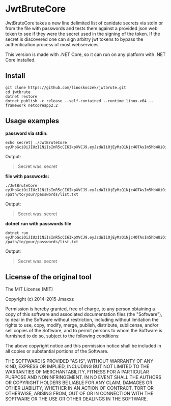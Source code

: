 # JwtBruteCore

JwtBruteCore takes a new line delimited list of canidate secrets via stdin or from the file with passwords and tests them against a provided json web token to see if they were the secret used in the signing of the token. If the secret is discovered one can sign arbitry jwt tokens to bypass the authentication process of most webservices.

This version is made with .NET Core, so it can run on any platform with .NET Core installed.

## Install

```
git clone https://github.com/linoskoczek/jwtbrute.git
cd jwtbrute
dotnet restore
dotnet publish -c release --self-contained --runtime linux-x64 --framework netcoreapp2.2
```

## Usage examples

**password via stdin:**
```
echo secret| ./JwtBruteCore eyJhbGciOiJIUzI1NiIsInR5cCI6IkpXVCJ9.eyJzdWIiOjEyMzQ1Njc4OTAsIm5hbWUiOiJKb2huIERvZSIsImFkbWluIjp0cnVlfQ.eoaDVGTClRdfxUZXiPs3f8FmJDkDE_VCQFXqKxpLsts
```
Output:
> Secret was: secret

**file with passwords:**
```
./JwtBruteCore eyJhbGciOiJIUzI1NiIsInR5cCI6IkpXVCJ9.eyJzdWIiOjEyMzQ1Njc4OTAsIm5hbWUiOiJKb2huIERvZSIsImFkbWluIjp0cnVlfQ.eoaDVGTClRdfxUZXiPs3f8FmJDkDE_VCQFXqKxpLsts /path/to/your/passwords/list.txt
```
Output:
> Secret was: secret

**dotnet run with passwords file**
```
dotnet run eyJhbGciOiJIUzI1NiIsInR5cCI6IkpXVCJ9.eyJzdWIiOjEyMzQ1Njc4OTAsIm5hbWUiOiJKb2huIERvZSIsImFkbWluIjp0cnVlfQ.eoaDVGTClRdfxUZXiPs3f8FmJDkDE_VCQFXqKxpLsts /path/to/your/passwords/list.txt
```
Output:
> Secret was: secret

## License of the original tool

The MIT License (MIT)

Copyright (c) 2014-2015 Jmaxxz

Permission is hereby granted, free of charge, to any person obtaining a copy
of this software and associated documentation files (the "Software"), to deal
in the Software without restriction, including without limitation the rights
to use, copy, modify, merge, publish, distribute, sublicense, and/or sell
copies of the Software, and to permit persons to whom the Software is
furnished to do so, subject to the following conditions:

The above copyright notice and this permission notice shall be included in
all copies or substantial portions of the Software.

THE SOFTWARE IS PROVIDED "AS IS", WITHOUT WARRANTY OF ANY KIND, EXPRESS OR
IMPLIED, INCLUDING BUT NOT LIMITED TO THE WARRANTIES OF MERCHANTABILITY,
FITNESS FOR A PARTICULAR PURPOSE AND NONINFRINGEMENT. IN NO EVENT SHALL THE
AUTHORS OR COPYRIGHT HOLDERS BE LIABLE FOR ANY CLAIM, DAMAGES OR OTHER
LIABILITY, WHETHER IN AN ACTION OF CONTRACT, TORT OR OTHERWISE, ARISING FROM,
OUT OF OR IN CONNECTION WITH THE SOFTWARE OR THE USE OR OTHER DEALINGS IN
THE SOFTWARE.
